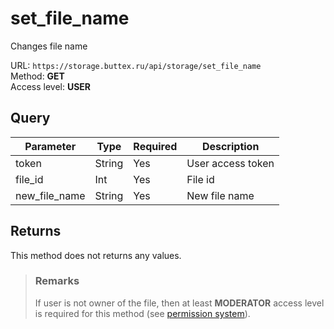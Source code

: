 # set_file_name
Changes file name

URL: `https://storage.buttex.ru/api/storage/set_file_name`\
Method: **GET**\
Access level: **USER**

## Query
| Parameter     | Type   | Required | Description       |
|---------------|--------|----------|-------------------|
| token         | String | Yes      | User access token |
| file_id       | Int    | Yes      | File id           |
| new_file_name | String | Yes      | New file name     |

## Returns
This method does not returns any values.

> ### Remarks
> If user is not owner of the file, then at least **MODERATOR** access level
> is required for this method (see [permission system](../../users/permission-system.md)).